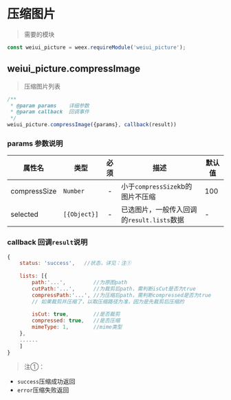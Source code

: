 # 压缩图片

> 需要的模块

```js
const weiui_picture = weex.requireModule('weiui_picture');
```

## weiui_picture.compressImage

> 压缩图片列表

```js
/**
 * @param params    详细参数
 * @param callback  回调事件
 */
weiui_picture.compressImage({params}, callback(result))
```

### params 参数说明

| 属性名 | 类型 | 必须 | 描述 | 默认值 |
| --- | --- | :-: | --- | --- |
| compressSize | `Number` | - | 小于`compressSize`kb的图片不压缩 | 100 |
| selected | `[{Object}]` | - | 已选图片，一般传入回调的`result.lists`数据 | - |

### callback 回调`result`说明

```js
{
    status: 'success',   //状态，详见：注①
    
    lists: [{
        path:'...',         //为原图path
        cutPath:'...',      //为裁剪后path，需判断isCut是否为true
        compressPath:'...', //为压缩后path，需判断compressed是否为true
        // 如果裁剪并压缩了，以取压缩路径为准，因为是先裁剪后压缩的
        
        isCut: true,        //是否裁剪
        compressed: true,   //是否压缩
        mimeType: 1,        //mime类型
    },
    ......
    ]
}
```

> 注①：

- `success`压缩成功返回
- `error`压缩失败返回


